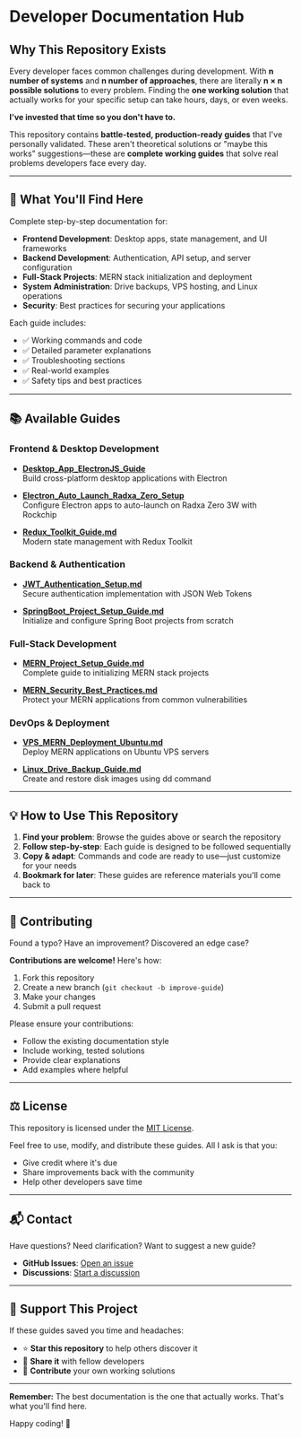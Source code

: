 # Developer Documentation Hub

## Why This Repository Exists

Every developer faces common challenges during development. With **n number of systems** and **n number of approaches**, there are literally **n × n possible solutions** to every problem. Finding the **one working solution** that actually works for your specific setup can take hours, days, or even weeks.

**I've invested that time so you don't have to.**

This repository contains **battle-tested, production-ready guides** that I've personally validated. These aren't theoretical solutions or "maybe this works" suggestions—these are **complete working guides** that solve real problems developers face every day.

---

## 🎯 What You'll Find Here

Complete step-by-step documentation for:

- **Frontend Development**: Desktop apps, state management, and UI frameworks
- **Backend Development**: Authentication, API setup, and server configuration
- **Full-Stack Projects**: MERN stack initialization and deployment
- **System Administration**: Drive backups, VPS hosting, and Linux operations
- **Security**: Best practices for securing your applications

Each guide includes:
- ✅ Working commands and code
- ✅ Detailed parameter explanations
- ✅ Troubleshooting sections
- ✅ Real-world examples
- ✅ Safety tips and best practices

---

## 📚 Available Guides

### Frontend & Desktop Development
- **[Desktop_App_ElectronJS_Guide](Desktop_App_ElectronJS_Guide.md)**  
  Build cross-platform desktop applications with Electron

- **[Electron_Auto_Launch_Radxa_Zero_Setup](Electron_Auto_Launch_Radxa_Zero_Setup.md)**  
  Configure Electron apps to auto-launch on Radxa Zero 3W with Rockchip

- **[Redux_Toolkit_Guide.md](Redux_Toolkit_Guide.md)**  
  Modern state management with Redux Toolkit

### Backend & Authentication
- **[JWT_Authentication_Setup.md](JWT_Authentication_Setup.md)**  
  Secure authentication implementation with JSON Web Tokens

- **[SpringBoot_Project_Setup_Guide.md](SpringBoot_Project_Setup_Guide.md)**  
  Initialize and configure Spring Boot projects from scratch

### Full-Stack Development
- **[MERN_Project_Setup_Guide.md](MERN_Project_Setup_Guide.md)**  
  Complete guide to initializing MERN stack projects

- **[MERN_Security_Best_Practices.md](MERN_Security_Best_Practices.md)**  
  Protect your MERN applications from common vulnerabilities

### DevOps & Deployment
- **[VPS_MERN_Deployment_Ubuntu.md](VPS_MERN_Deployment_Ubuntu.md)**  
  Deploy MERN applications on Ubuntu VPS servers

- **[Linux_Drive_Backup_Guide.md](Linux_Drive_Backup_Guide.md)**  
  Create and restore disk images using dd command

---

## 💡 How to Use This Repository

1. **Find your problem**: Browse the guides above or search the repository
2. **Follow step-by-step**: Each guide is designed to be followed sequentially
3. **Copy & adapt**: Commands and code are ready to use—just customize for your needs
4. **Bookmark for later**: These guides are reference materials you'll come back to

---

## 🤝 Contributing

Found a typo? Have an improvement? Discovered an edge case?

**Contributions are welcome!** Here's how:

1. Fork this repository
2. Create a new branch (`git checkout -b improve-guide`)
3. Make your changes
4. Submit a pull request

Please ensure your contributions:
- Follow the existing documentation style
- Include working, tested solutions
- Provide clear explanations
- Add examples where helpful

---

## ⚖️ License

This repository is licensed under the [MIT License](LICENSE).

Feel free to use, modify, and distribute these guides. All I ask is that you:
- Give credit where it's due
- Share improvements back with the community
- Help other developers save time

---

## 📬 Contact

Have questions? Need clarification? Want to suggest a new guide?

- **GitHub Issues**: [Open an issue](../../issues)
- **Discussions**: [Start a discussion](../../discussions)

---

## 🌟 Support This Project

If these guides saved you time and headaches:
- ⭐ **Star this repository** to help others discover it
- 🔄 **Share it** with fellow developers
- 📝 **Contribute** your own working solutions

---

**Remember:** The best documentation is the one that actually works. That's what you'll find here.

Happy coding! 🚀

